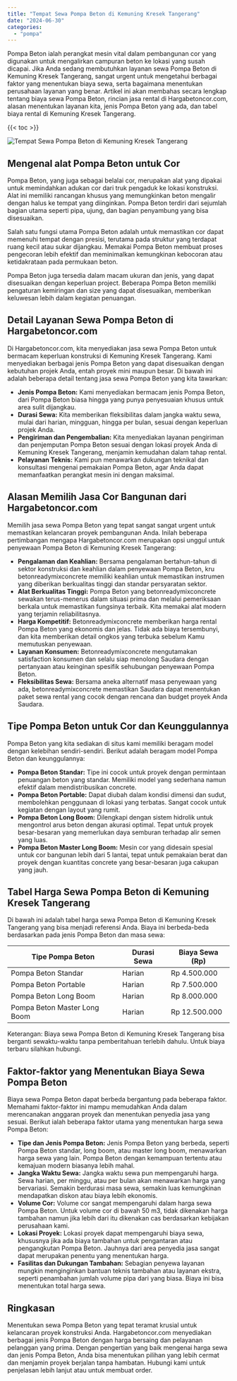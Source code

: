 ```yaml
---
title: "Tempat Sewa Pompa Beton di Kemuning Kresek Tangerang"
date: "2024-06-30"
categories: 
  - "pompa"
---
```




Pompa Beton ialah perangkat mesin vital dalam pembangunan cor yang digunakan untuk mengalirkan campuran beton ke lokasi yang susah dicapai. Jika Anda sedang membutuhkan layanan sewa Pompa Beton di Kemuning Kresek Tangerang, sangat urgent untuk mengetahui berbagai faktor yang menentukan biaya sewa, serta bagaimana menentukan perusahaan layanan yang benar. Artikel ini akan membahas secara lengkap tentang biaya sewa Pompa Beton, rincian jasa rental di Hargabetoncor.com, alasan menentukan layanan kita, jenis Pompa Beton yang ada, dan tabel biaya rental di Kemuning Kresek Tangerang.

{{< toc >}}

![Tempat Sewa Pompa Beton di Kemuning Kresek Tangerang](https://hargareadymixid.github.io/pompa/concrete-pump%20(26).png)

## Mengenal alat Pompa Beton untuk Cor

Pompa Beton, yang juga sebagai belalai cor, merupakan alat yang dipakai untuk memindahkan adukan cor dari truk pengaduk ke lokasi konstruksi. Alat ini memiliki rancangan khusus yang memungkinkan beton mengalir dengan halus ke tempat yang diinginkan. Pompa Beton terdiri dari sejumlah bagian utama seperti pipa, ujung, dan bagian penyambung yang bisa disesuaikan.

Salah satu fungsi utama Pompa Beton adalah untuk memastikan cor dapat memenuhi tempat dengan presisi, terutama pada struktur yang terdapat ruang kecil atau sukar dijangkau. Memakai Pompa Beton membuat proses pengecoran lebih efektif dan meminimalkan kemungkinan kebocoran atau ketidakrataan pada permukaan beton.

Pompa Beton juga tersedia dalam macam ukuran dan jenis, yang dapat disesuaikan dengan keperluan project. Beberapa Pompa Beton memiliki pengaturan kemiringan dan size yang dapat disesuaikan, memberikan keluwesan lebih dalam kegiatan penuangan.

## Detail Layanan Sewa Pompa Beton di Hargabetoncor.com

Di Hargabetoncor.com, kita menyediakan jasa sewa Pompa Beton untuk bermacam keperluan konstruksi di Kemuning Kresek Tangerang. Kami menyediakan berbagai jenis Pompa Beton yang dapat disesuaikan dengan kebutuhan projek Anda, entah proyek mini maupun besar. Di bawah ini adalah beberapa detail tentang jasa sewa Pompa Beton yang kita tawarkan:

- **Jenis Pompa Beton:** Kami menyediakan bermacam jenis Pompa Beton, dari Pompa Beton biasa hingga yang punya penyesuaian khusus untuk area sulit dijangkau.
- **Durasi Sewa:** Kita memberikan fleksibilitas dalam jangka waktu sewa, mulai dari harian, mingguan, hingga per bulan, sesuai dengan keperluan projek Anda.
- **Pengiriman dan Pengembalian:** Kita menyediakan layanan pengiriman dan penjemputan Pompa Beton sesuai dengan lokasi proyek Anda di Kemuning Kresek Tangerang, menjamin kemudahan dalam tahap rental.
- **Pelayanan Teknis:** Kami pun menawarkan dukungan teknikal dan konsultasi mengenai pemakaian Pompa Beton, agar Anda dapat memanfaatkan perangkat mesin ini dengan maksimal.

## Alasan Memilih Jasa Cor Bangunan dari Hargabetoncor.com

Memilih jasa sewa Pompa Beton yang tepat sangat sangat urgent untuk memastikan kelancaran proyek pembangunan Anda. Inilah beberapa pertimbangan mengapa Hargabetoncor.com merupakan opsi unggul untuk penyewaan Pompa Beton di Kemuning Kresek Tangerang:

- **Pengalaman dan Keahlian:** Bersama pengalaman bertahun-tahun di sektor konstruksi dan keahlian dalam penyewaan Pompa Beton, kru betonreadymixconcrete memiliki keahlian untuk memastikan instrumen yang diberikan berkualitas tinggi dan standar persyaratan sektor.
- **Alat Berkualitas Tinggi:** Pompa Beton yang betonreadymixconcrete sewakan terus-menerus dalam situasi prima dan melalui pemeriksaan berkala untuk memastikan fungsinya terbaik. Kita memakai alat modern yang terjamin reliabilitasnya.
- **Harga Kompetitif:** Betonreadymixconcrete memberikan harga rental Pompa Beton yang ekonomis dan jelas. Tidak ada biaya tersembunyi, dan kita memberikan detail ongkos yang terbuka sebelum Kamu memutuskan penyewaan.
- **Layanan Konsumen:** Betonreadymixconcrete mengutamakan satisfaction konsumen dan selalu siap menolong Saudara dengan pertanyaan atau keinginan spesifik sehubungan penyewaan Pompa Beton.
- **Fleksibilitas Sewa:** Bersama aneka alternatif masa penyewaan yang ada, betonreadymixconcrete memastikan Saudara dapat menentukan paket sewa rental yang cocok dengan rencana dan budget proyek Anda Saudara.

## Tipe Pompa Beton untuk Cor dan Keunggulannya

Pompa Beton yang kita sediakan di situs kami memiliki beragam model dengan kelebihan sendiri-sendiri. Berikut adalah beragam model Pompa Beton dan keunggulannya:

- **Pompa Beton Standar:** Tipe ini cocok untuk proyek dengan permintaan penuangan beton yang standar. Memiliki model yang sederhana namun efektif dalam mendistribusikan concrete.
- **Pompa Beton Portable:** Dapat diubah dalam kondisi dimensi dan sudut, membolehkan penggunaan di lokasi yang terbatas. Sangat cocok untuk kegiatan dengan layout yang rumit.
- **Pompa Beton Long Boom:** Dilengkapi dengan sistem hidrolik untuk mengontrol arus beton dengan akurasi optimal. Tepat untuk proyek besar-besaran yang memerlukan daya semburan terhadap alir semen yang luas.
- **Pompa Beton Master Long Boom:** Mesin cor yang didesain spesial untuk cor bangunan lebih dari 5 lantai, tepat untuk pemakaian berat dan proyek dengan kuantitas concrete yang besar-besaran juga cakupan yang jauh.

## Tabel Harga Sewa Pompa Beton di Kemuning Kresek Tangerang

Di bawah ini adalah tabel harga sewa Pompa Beton di Kemuning Kresek Tangerang yang bisa menjadi referensi Anda. Biaya ini berbeda-beda berdasarkan pada jenis Pompa Beton dan masa sewa:

| Tipe Pompa Beton | Durasi Sewa | Biaya Sewa (Rp) |
| --- | --- | --- |
| Pompa Beton Standar | Harian | Rp 4.500.000 |
| Pompa Beton Portable | Harian | Rp 7.500.000 |
| Pompa Beton Long Boom | Harian | Rp 8.000.000 |
| Pompa Beton Master Long Boom | Harian | Rp 12.500.000 |

Keterangan: Biaya sewa Pompa Beton di Kemuning Kresek Tangerang bisa berganti sewaktu-waktu tanpa pemberitahuan terlebih dahulu. Untuk biaya terbaru silahkan hubungi.

## Faktor-faktor yang Menentukan Biaya Sewa Pompa Beton

Biaya sewa Pompa Beton dapat berbeda bergantung pada beberapa faktor. Memahami faktor-faktor ini mampu memudahkan Anda dalam merencanakan anggaran proyek dan menentukan penyedia jasa yang sesuai. Berikut ialah beberapa faktor utama yang menentukan harga sewa Pompa Beton:

- **Tipe dan Jenis Pompa Beton:** Jenis Pompa Beton yang berbeda, seperti Pompa Beton standar, long boom, atau master long boom, menawarkan harga sewa yang lain. Pompa Beton dengan kemampuan tertentu atau kemajuan modern biasanya lebih mahal.
- **Jangka Waktu Sewa:** Jangka waktu sewa pun mempengaruhi harga. Sewa harian, per minggu, atau per bulan akan menawarkan harga yang bervariasi. Semakin berdurasi masa sewa, semakin luas kemungkinan mendapatkan diskon atau biaya lebih ekonomis.
- **Volume Cor:** Volume cor sangat mempengaruhi dalam harga sewa Pompa Beton. Untuk volume cor di bawah 50 m3, tidak dikenakan harga tambahan namun jika lebih dari itu dikenakan cas berdasarkan kebijakan perusahaan kami.
- **Lokasi Proyek:** Lokasi proyek dapat mempengaruhi biaya sewa, khususnya jika ada biaya tambahan untuk pengantaran atau pengangkutan Pompa Beton. Jauhnya dari area penyedia jasa sangat dapat merupakan penentu yang menentukan harga.
- **Fasilitas dan Dukungan Tambahan:** Sebagian penyewa layanan mungkin menginginkan bantuan teknis tambahan atau layanan ekstra, seperti penambahan jumlah volume pipa dari yang biasa. Biaya ini bisa menentukan total harga sewa.

## Ringkasan

Menentukan sewa Pompa Beton yang tepat teramat krusial untuk kelancaran proyek konstruksi Anda. Hargabetoncor.com menyediakan berbagai jenis Pompa Beton dengan harga bersaing dan pelayanan pelanggan yang prima. Dengan pengertian yang baik mengenai harga sewa dan jenis Pompa Beton, Anda bisa menentukan pilihan yang lebih cermat dan menjamin proyek berjalan tanpa hambatan. Hubungi kami untuk penjelasan lebih lanjut atau untuk membuat order.
